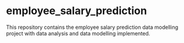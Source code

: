 # employee_salary_prediction
This repository contains the employee salary prediction data modelling project with data analysis and data modelling implemented.
